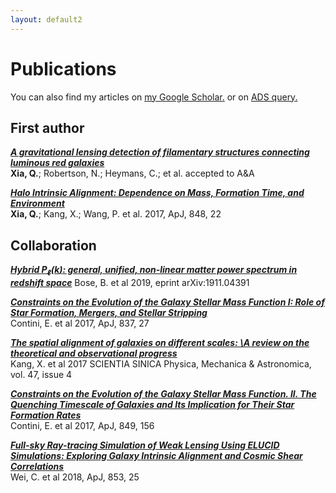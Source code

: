 ```yaml
---
layout: default2
---
```


# Publications

You can also find my articles on <u><a href="https://scholar.google.com/citations?user=ZqRfjLcAAAAJ&hl=en&oi=ao">my Google Scholar</a>.</u> or on <u><a href="https://ui.adsabs.harvard.edu/search/q=author%3A(%22Xia%2C%20Qianli%22%20AND%20(%22Heymans%2C%20C%22%20OR%20%20%22Kang%2C%20X%22%20OR%20%22Cataneo%2C%20M%22))">ADS query</a>.</u>

## First author

[***A gravitational lensing detection of filamentary structures connecting luminous red galaxies***](https://arxiv.org/pdf/1909.05852.pdf) <br><b>Xia, Q.</b>; Robertson, N.; Heymans, C.; et al. accepted to A&A

[***Halo Intrinsic Alignment: Dependence on Mass, Formation Time, and Environment***](https://arxiv.org/pdf/1706.07814.pdf)   
<b>Xia, Q.</b>; Kang, X.; Wang, P. et al. 2017, ApJ, 848, 22

## Collaboration

[***Hybrid $P_{\ell}(k)$: general, unified, non-linear matter power spectrum in redshift space***](https://ui.adsabs.harvard.edu/abs/2019arXiv191104391B/abstract)
Bose, B. et al 2019, eprint arXiv:1911.04391

[***Constraints on the Evolution of the Galaxy Stellar Mass Function I: Role of Star Formation, Mergers, and Stellar Stripping***](https://ui.adsabs.harvard.edu/abs/2017ApJ...837...27C/abstract)   
Contini, E. et al 2017, ApJ, 837, 27

[***The spatial alignment of galaxies on different scales: \A review on the theoretical and observational progress***](https://ui.adsabs.harvard.edu/abs/2017SSPMA..47d9803K/abstract)   
Kang, X. et al 2017 SCIENTIA SINICA Physica, Mechanica & Astronomica, vol. 47, issue 4

[***Constraints on the Evolution of the Galaxy Stellar Mass Function. II. The Quenching Timescale of Galaxies and Its Implication for Their Star Formation Rates***](https://ui.adsabs.harvard.edu/abs/2017ApJ...849..156C/abstract)   
Contini, E. et al 2017, ApJ, 849, 156

[***Full-sky Ray-tracing Simulation of Weak Lensing Using ELUCID Simulations: Exploring Galaxy Intrinsic Alignment and Cosmic Shear Correlations***](https://ui.adsabs.harvard.edu/abs/2018ApJ...853...25W/abstract)   
Wei, C. et al 2018, ApJ, 853, 25

